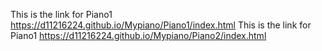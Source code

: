 This is the link for Piano1 https://d11216224.github.io/Mypiano/Piano1/index.html
This is the link for Piano1 https://d11216224.github.io/Mypiano/Piano2/index.html
